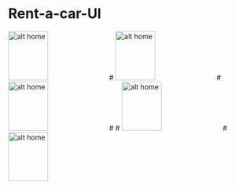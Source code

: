 # Rent-a-car-UI


<img src="https://user-images.githubusercontent.com/68494371/212402805-901b0a4f-de84-46a4-8fc4-700a4ec05a78.png" alt="alt home" style="width:40%;height:100">
#
<img src="https://user-images.githubusercontent.com/68494371/212402815-9d2b6332-057a-4d58-8a2c-0290ae82a3ef.png" alt="alt home" style="width:40%;height:100">
#
<img src="https://user-images.githubusercontent.com/68494371/212402819-98649014-3d51-4ca4-8c37-5bf82081b8ff.png" alt="alt home" style="width:40%;height:100">
#
#
<img src="https://user-images.githubusercontent.com/68494371/212402789-fac71952-d24c-4b1c-aa04-3dda043dd22c.png" alt="alt home" style="width:40%;height:100">
#
<img src="https://user-images.githubusercontent.com/68494371/212402801-8840b985-5bf8-46c1-9a18-47cb6e22e7a0.png" alt="alt home" style="width:40%;height:100">

